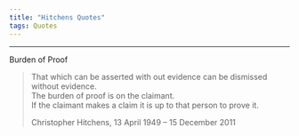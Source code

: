 ```yaml
---
title: "Hitchens Quotes"
tags: Quotes
---
```



<hr>
Burden of Proof

>That which can be asserted with out evidence can be dismissed without evidence.  
>The burden of proof is on the claimant.  
>If the claimant makes a claim it is up to that person to prove it. 
>
>Christopher Hitchens, 13 April 1949 – 15 December 2011

